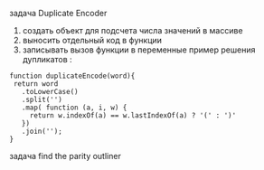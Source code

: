 задача Duplicate Encoder 
1. создать объект для подсчета числа значений в массиве 
2. выносить отдельный код в функции 
3. записывать вызов функции в переменные 
 пример решения дупликатов : 
 ```
 function duplicateEncode(word){
  return word
    .toLowerCase()
    .split('')
    .map( function (a, i, w) {
      return w.indexOf(a) == w.lastIndexOf(a) ? '(' : ')'
    })
    .join('');
}
```
задача find the parity outliner 

